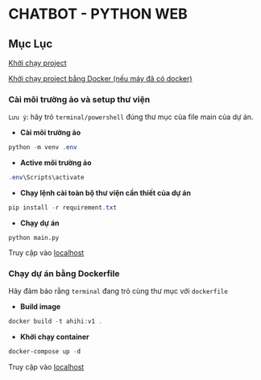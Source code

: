 # CHATBOT - **PYTHON WEB**

## Mục Lục
[Khởi chạy project](#cài-môi-trường-ảo-và-setup-thư-viện)

[Khởi chạy project bằng Docker (nếu máy đã có docker)](#chạy-dự-án-bằng-dockerfile)

### Cài môi trường ảo và setup thư viện 
`Lưu ý`: hãy trỏ `terminal/powershell` đúng thư mục của file main của dự án.

* **Cài môi trường ảo**
```powershell
python -m venv .env
```

* **Active môi trường ảo**
```powershell
.env\Scripts\activate
```

* **Chạy lệnh cài toàn bộ thư viện cần thiết của dự án**
```powershell
pip install -r requirement.txt
```

* **Chạy dự án**
```
python main.py
```

Truy cập vào [localhost](http://localhost:80)

### Chạy dự án bằng Dockerfile
Hãy đảm bảo rằng `terminal` đang trỏ cùng thư mục với `dockerfile`
- **Build image**
```powershell
docker build -t ahihi:v1 .
```

- **Khởi chạy container**
```powershell
docker-compose up -d
```

Truy cập vào [localhost](http://localhost:80)
